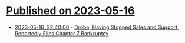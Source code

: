 # [Published on 2023-05-16](index.md)

* [2023-05-16, 22:40:00](https://hardware.slashdot.org/story/23/05/16/2013226/drobo-having-stopped-sales-and-support-reportedly-files-chapter-7-bankruptcy?utm_source=rss1.0mainlinkanon&utm_medium=feed) - [Drobo, Having Stopped Sales and Support, Reportedly Files Chapter 7 Bankruptcy](https://hardware.slashdot.org/story/23/05/16/2013226/drobo-having-stopped-sales-and-support-reportedly-files-chapter-7-bankruptcy?utm_source=rss1.0mainlinkanon&utm_medium=feed)
